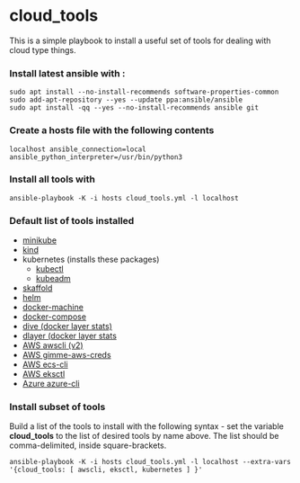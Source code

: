 # cloud_tools

This is a simple playbook to install a useful set of tools for dealing with cloud type things.

### Install latest ansible with :
```
sudo apt install --no-install-recommends software-properties-common
sudo add-apt-repository --yes --update ppa:ansible/ansible
sudo apt install -qq --yes --no-install-recommends ansible git
```

### Create a hosts file with the following contents
```
localhost ansible_connection=local ansible_python_interpreter=/usr/bin/python3
```

### Install all tools with
```
ansible-playbook -K -i hosts cloud_tools.yml -l localhost
```

### Default list of tools installed

* [minikube](https://kubernetes.io/docs/tasks/tools/install-minikube/)
* [kind](https://kind.sigs.k8s.io/docs/user/quick-start/)
* kubernetes (installs these packages)
    * [kubectl](https://kubernetes.io/docs/tasks/tools/install-kubectl/)
    * [kubeadm](https://kubernetes.io/docs/setup/production-environment/tools/kubeadm/install-kubeadm/)
* [skaffold](https://skaffold.dev/docs/install/)
* [helm](https://helm.sh/docs/intro/install/)
* [docker-machine](https://github.com/docker/machine/releases)
* [docker-compose](https://github.com/docker/compose/releases)
* [dive (docker layer stats)](https://github.com/wagoodman/dive)
* [dlayer (docker layer stats](https://github.com/wercker/dlayer)
* [AWS awscli (v2)](https://aws.amazon.com/cli/)
* [AWS gimme-aws-creds](https://github.com/Nike-Inc/gimme-aws-creds)
* [AWS ecs-cli](https://docs.aws.amazon.com/AmazonECS/latest/developerguide/ECS_CLI_installation.html)
* [AWS eksctl](https://github.com/weaveworks/eksctl)
* [Azure azure-cli](https://docs.microsoft.com/en-us/cli/azure/install-azure-cli)

### Install subset of tools

Build a list of the tools to install with the following syntax - set the variable **cloud_tools** to the list of desired tools by name above.  The list should be comma-delimited, inside square-brackets.
```
ansible-playbook -K -i hosts cloud_tools.yml -l localhost --extra-vars '{cloud_tools: [ awscli, eksctl, kubernetes ] }'
```

